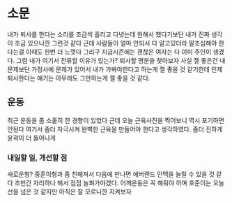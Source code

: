 # 소문

내가 퇴사를 한다는 소리를 조금씩 흘리고 다녓는데 원해서 했다기보단 내가 진짜 생각이 조금 있으니깐 그런것 같다 근데 사람들이 얼마 안되서 다 알고있더라
말조심해야 한다는걸 이때도 한번 더 느꼇다 그리구 지금시즌에는 괜찮은 여자는 다 이미 주인이 생겼다. 그럼 내가 여기서 잔류할 이유가 있는가?
퇴사할 명분을 찾아보자 사실 젤 좋은건 내 문제보단 가정사에 문제가 있어서 내가 가봐야한다고 하는게 젤 좋을 것 같기한데 인제 퇴사한다는 얘기는 아무래도 그만하는게 젤 좋을 것 같다.

## 운동

최근 운동을 좀 소홀히 한 경향이 있었다 근데 오늘 근육사진을 찍어보니 역시 포기하면안된다 여기서 좀더 자극시켜 완벽한 근육을 만들어야 한다고 생각하였다. 좀더 진하게 윤곽이 더 들어나게 

### 내일할 일, 개선할 점

새로운형? 중훈이형과 좀 친해져서 다음에 만나면 에버랜드 인맥을 늘릴 수 있을 것 같다 조만간 자리하나 해서 점점 늘펴가야겠다. 어깨운동은 꼭 해줘야 하며
호준이는 오늘 선을 넘은 것 같지만 아직은 잘 모르니깐 지켜보자